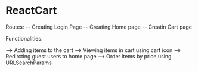 # ReactCart
Routes:
-- Creating Login Page
-- Creating Home page
-- Creatin Cart page


Functionalities:

--> Adding items to the cart
--> Viewing items in cart using cart icon
--> Redircting guest users to home page
--> Order items by price using URLSearchParams 
